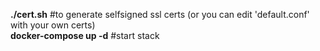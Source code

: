 <b>./cert.sh</b> #to generate selfsigned ssl certs (or you can edit 'default.conf' with your own certs)
<br>
<b>docker-compose up -d</b> #start stack
